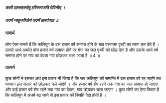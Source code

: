 ##### कलौ दशसहस्त्रेषु हरिस्त्यजति मेदिनीम् ।
##### तदर्थं जाहूनवीतोयं तदर्थं ग्रामदेवता ॥

#### भावार्थ

लोग ऐसा मानते हैं कि कलियुग के दस हजार वर्ष समाप्त होने के बाद परमात्मा पृथ्वी का त्याग कर देते हैं । उससे आधे अर्थात पांच हजार वर्ष समाप्त होने पर गंगा का जल पृथ्वी को छोड़ देता है और उसके आधे वर्ष समाप्त होने पर गांव का देवता गांव छोड़कर चला जाता है ॥ 4 ॥

#### तात्पर्य

कुछ लोगों ने इसका अर्थ इस प्रकार भी किया है कि जब कलियुग की समाप्ति में दस हजार वर्ष रह जाएंगे तब भगवान इस संसार को छोड़कर चले जाएंगे । पांच हजार वर्ष शेष रहने तक गंगा का जल समाप्त हो जाएगा और ढाई हजार वर्ष शेष रहने तक गांव का देवता, गांव छोड़कर चला जाएगा । कुछ लोगों का ऐसा विचार है कि कलियुग में अधर्म बढ़ जाने से इस प्रकार की स्थिति पैदा होती है ।